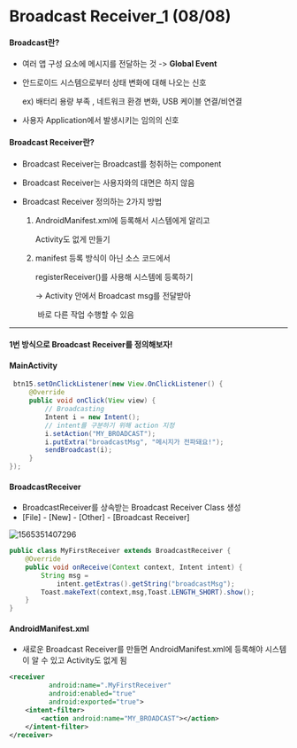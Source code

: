 # Broadcast Receiver_1 (08/08)

#### Broadcast란?

- 여러 앱 구성 요소에 메시지를 전달하는 것 -> **Global Event**

- 안드로이드 시스템으로부터 상태 변화에 대해 나오는 신호 

  ex) 배터리 용량 부족 , 네트워크 환경 변화, USB 케이블 연결/비연결

- 사용자 Application에서 발생시키는 임의의 신호



#### Broadcast Receiver란?

- Broadcast Receiver는 Broadcast를 청취하는 component
- Broadcast Receiver는 사용자와의 대면은 하지 않음

- Broadcast Receiver 정의하는 2가지 방법

  1. AndroidManifest.xml에 등록해서 시스템에게 알리고

     Activity도 없게 만들기

  2. manifest 등록 방식이 아닌 소스 코드에서

     registerReceiver()를 사용해 시스템에 등록하기

     -> Activity 안에서 Broadcast msg를 전달받아

     ​	바로 다른 작업 수행할 수 있음
     
     

-----------

#### 1번 방식으로 Broadcast Receiver를 정의해보자!



#### MainActivity

```java
 btn15.setOnClickListener(new View.OnClickListener() {
     @Override
     public void onClick(View view) {
         // Broadcasting
         Intent i = new Intent();
         // intent를 구분하기 위해 action 지정
         i.setAction("MY_BROADCAST");
         i.putExtra("broadcastMsg", "메시지가 전파돼요!");
         sendBroadcast(i);
     }
});
```



#### BroadcastReceiver

- BroadcastReceiver를 상속받는 Broadcast Receiver Class 생성
- [File] - [New] - [Other] - [Broadcast Receiver]

![1565351407296](https://user-images.githubusercontent.com/50972986/62777066-5ce16d80-bae7-11e9-9230-fe7a4735e582.png)



```JAVA
public class MyFirstReceiver extends BroadcastReceiver {
    @Override
    public void onReceive(Context context, Intent intent) {
        String msg = 
            intent.getExtras().getString("broadcastMsg");
        Toast.makeText(context,msg,Toast.LENGTH_SHORT).show();
    }
}
```



#### AndroidManifest.xml

- 새로운  Broadcast Receiver를 만들면 AndroidManifest.xml에 등록해야 시스템이 알 수 있고 Activity도 없게 됨

``` xml
<receiver
          android:name=".MyFirstReceiver"
          android:enabled="true"
          android:exported="true">
    <intent-filter>
        <action android:name="MY_BROADCAST"></action>
    </intent-filter>
</receiver>
```

